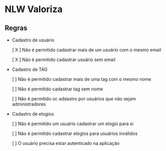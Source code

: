 # NLW Valoriza

## Regras

- Cadastro de usuário

    [ X ] Não é permitido cadastrar mais de um usuário com o mesmo email

    [ X ] Não é permitido cadastrar usuário sem email

- Cadastro de TAG

    [  ] Não é permitido cadastrar mais de uma tag com o mesmo nome

    [  ] Não é permitido cadastrar tag sem nome

    [  ] Não é permitido oc addastro por usuários que não sejam administradores

- Cadastro de elogios

    [  ] Não é permitido um usuário cadastrar um elogio para si

    [  ] Não é permitido cadastrar elogios para usuários inválidos

    [  ] O usuário precisa estar autenticado na aplicação
